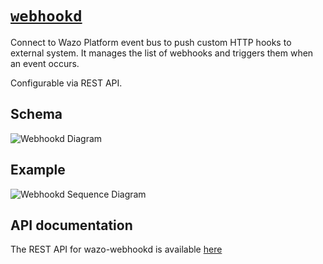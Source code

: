 # [`webhookd`](https://github.com/wazo-platform/wazo-webhookd)

Connect to Wazo Platform event bus to push custom HTTP hooks to external
system. It manages the list of webhooks and triggers them when an event occurs.

Configurable via REST API.

## Schema

![Webhookd Diagram](diagram.svg)

## Example

![Webhookd Sequence Diagram](sequence-diagram.svg)


## API documentation

The REST API for wazo-webhookd is available [here](../api/webhook.html)
